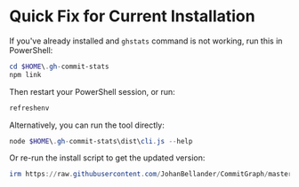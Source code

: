 # Quick Fix for Current Installation

If you've already installed and `ghstats` command is not working, run this in PowerShell:

```powershell
cd $HOME\.gh-commit-stats
npm link
```

Then restart your PowerShell session, or run:
```powershell
refreshenv
```

Alternatively, you can run the tool directly:
```powershell
node $HOME\.gh-commit-stats\dist\cli.js --help
```

Or re-run the install script to get the updated version:
```powershell
irm https://raw.githubusercontent.com/JohanBellander/CommitGraph/master/scripts/install.ps1 | iex
```

